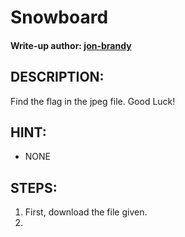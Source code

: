 # Snowboard
#### Write-up author: [jon-brandy](https://github.com/jon-brandy)
## DESCRIPTION:
Find the flag in the jpeg file. Good Luck!

## HINT:
- NONE

## STEPS:
1. First, download the file given.
2. 
